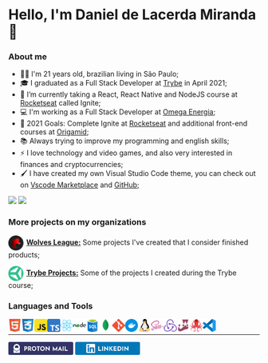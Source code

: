 <h1>Hello, I'm Daniel de Lacerda Miranda 👋</h1>

<h3>About me</h3>
<ul>
  <li>🧔🏽 I'm 21 years old, brazilian living in São Paulo;</li>
  <li>🎓 I graduated as a Full Stack Developer at <a href="https://www.betrybe.com/">Trybe</a> in April 2021;</a></li>
  <li>🌱 I’m currently taking a React, React Native and NodeJS course at <a href="https://rocketseat.com.br">Rocketseat</a> called Ignite;</li>
  <li>💻 I'm working as a Full Stack Developer at <a href="https://omegaenergia.com.br/">Omega Energia</a>;</li>
  <li>🥅 2021 Goals: Complete Ignite at <a href="https://rocketseat.com.br">Rocketseat</a> and additional front-end courses at <a href="https://origamid.com">Origamid</a>;</li>
  <li>📚 Always trying to improve my programming and english skills;</li>
  <li>⚡ I love technology and video games, and also very interested in finances and cryptocurrencies;</li>
  <li>🖌️ I have created my own Visual Studio Code theme, you can check out on <a href="https://marketplace.visualstudio.com/items?itemName=WolvesLeague.wolves-league">Vscode Marketplace</a> and <a href="https://github.com/WolvesLeague/wolves-league-vscode-theme">GitHub;</a></li>
</ul>
<div>
  <img  height="140rem" src="https://github-readme-stats-daniellmiranda.vercel.app/api?username=daniellmiranda&count_private=true&show_icons=true&title_color=ff5252&text_color=eee&icon_color=ff0000&bg_color=1d1f20&hide_border=true">
  <img height="140rem" src="https://github-readme-stats-daniellmiranda.vercel.app/api/top-langs/?username=daniellmiranda&langs_count=10&layout=compact&title_color=ff5252&text_color=eee&bg_color=1d1f20&hide_border=true">
</div>

### More projects on my organizations

<p><a href="https://github.com/WolvesLeague"><img align="center" alt="Wolves League logo" width="36px" src="https://github.com/DanielLMiranda/DanielLMiranda/blob/main/icons/wolves-league-margin-right.png"><strong>Wolves League:</a></strong> Some projects I've created that I consider finished products;</p>
<p><a href="https://github.com/Trybe-Projects"><img align="center" alt="Trybe" width="36px" src="https://github.com/DanielLMiranda/DanielLMiranda/blob/main/icons/trybe-circle-margin-right.png"><strong>Trybe Projects:</strong></a> Some of the projects I created during the Trybe course;</p>

### Languages and Tools

<img align="left" alt="HTML5" width="26px" src="https://github.com/DanielLMiranda/DanielLMiranda/blob/main/icons/html5.png" />
<img align="left" alt="CSS3" width="26px" src="https://github.com/DanielLMiranda/DanielLMiranda/blob/main/icons/css3.png" />
<img align="left" alt="JavaScript" width="26px" src="https://github.com/DanielLMiranda/DanielLMiranda/blob/main/icons/javascript.png" />
<img align="left" alt="TypeScript" width="26px" src="https://github.com/DanielLMiranda/DanielLMiranda/blob/main/icons/typescript.png" />
<img align="left" alt="React" width="26px" src="https://github.com/DanielLMiranda/DanielLMiranda/blob/main/icons/react.png" />
<img align="left" alt="NodeJS" width="26px" src="https://github.com/DanielLMiranda/DanielLMiranda/blob/main/icons/nodejs.png" />
<img align="left" alt="SQL" width="26px" src="https://github.com/DanielLMiranda/DanielLMiranda/blob/main/icons/sql.png" />
<img align="left" alt="MongoDB" width="26px" src="https://github.com/DanielLMiranda/DanielLMiranda/blob/main/icons/mongodb.png" />
<img align="left" alt="Git" width="26px" src="https://github.com/DanielLMiranda/DanielLMiranda/blob/main/icons/git.png" />
<img align="left" alt="Docker" width="26px" src="https://github.com/DanielLMiranda/DanielLMiranda/blob/main/icons/docker.png" />
<img align="left" alt="Linux" width="26px" src="https://github.com/DanielLMiranda/DanielLMiranda/blob/main/icons/linux.png" />
<img align="left" alt="Sass" width="26px" src="https://github.com/DanielLMiranda/DanielLMiranda/blob/main/icons/sass.png" />
<img align="left" alt="Redux" width="26px" src="https://github.com/DanielLMiranda/DanielLMiranda/blob/main/icons/redux.png" />
<img align="left" alt="Jest" width="26px" src="https://github.com/DanielLMiranda/DanielLMiranda/blob/main/icons/jest.png" />
<img align="left" alt="RTL" width="26px" src="https://github.com/DanielLMiranda/DanielLMiranda/blob/main/icons/rtl.png" />
<img align="left" alt="Visual Studio Code" width="26px" src="https://github.com/DanielLMiranda/DanielLMiranda/blob/main/icons/vscode.png" />
<br>
<hr>
<a href="mailto:danieldelacerdamiranda@protonmail.com"><img height="26px" src="https://github.com/DanielLMiranda/DanielLMiranda/blob/main/badges/protonmail-badge.png"></a>
<a href="https://linkedin.com/in/daniellmiranda"><img height="26px" src="https://github.com/DanielLMiranda/DanielLMiranda/blob/main/badges/linkedin-badge.png"></a>
